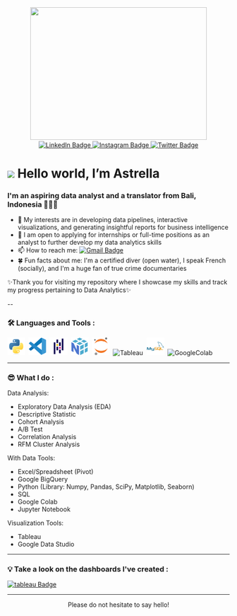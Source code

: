 <div id="header" align="center">
  <img src="https://media.giphy.com/media/JWuBH9rCO2uZuHBFpm/giphy.gif" width="400" height="300"/>
</div>

<div id="badges" align="center">
  <a href="https://www.linkedin.com/in/astrelladecembrica/">
    <img src="https://img.shields.io/badge/LinkedIn-yellow?style=for-the-badge&logo=linkedin&logoColor=white" alt="LinkedIn Badge"/>
  </a>
  <a href="https://www.instagram.com/astrellakslva/">
    <img src="https://img.shields.io/badge/Instagram-purple?logo=instagram&logoColor=white&style=for-the-badge" alt="Instagram Badge"/>
  </a>
  <a href="https://twitter.com/allertsa">
    <img src="https://img.shields.io/badge/Twitter-blue?style=for-the-badge&logo=twitter&logoColor=white" alt="Twitter Badge"/>
  </a>
</div>

<h1><img src="https://media.giphy.com/media/hvRJCLFzcasrR4ia7z/giphy.gif" width="30px"/> Hello world, I’m Astrella</h1>

<h3> I'm an aspiring data analyst and a translator from Bali, Indonesia 🌴🇮🇩 </h3>

- 👀 My interests are in developing data pipelines, interactive visualizations, and generating insightful reports for business intelligence
- 💞️ I am open to applying for internships or full-time positions as an analyst to further develop my data analytics skills
- 📫 How to reach me: [![Gmail Badge](https://img.shields.io/badge/Email-red?style=for-the-badge&logo=gmail&logoColor=white)](mailto:decembrica@gmail.com)
- 🍀 Fun facts about me: I'm a certified diver (open water), I speak French (socially), and I'm a huge fan of true crime documentaries

✨Thank you for visiting my repository where I showcase my skills and track my progress pertaining to Data Analytics✨

--

### :hammer_and_wrench: Languages and Tools :
<div>
  <img src="https://github.com/devicons/devicon/blob/master/icons/python/python-original.svg" title="Python" alt="Python" width="40" height="40"/>&nbsp;
  <img src="https://github.com/devicons/devicon/blob/master/icons/vscode/vscode-original.svg" title="VSCode" alt="VSCode" width="40" height="40"/>&nbsp;
  <img src="https://github.com/devicons/devicon/blob/master/icons/pandas/pandas-original.svg" title="Pandas" alt="Pandas" width="40" height="40"/>&nbsp;
  <img src="https://github.com/devicons/devicon/blob/master/icons/numpy/numpy-original.svg" title="Numpy" alt="Numpy" width="40" height="40"/>&nbsp;
  <img src="https://github.com/devicons/devicon/blob/master/icons/jupyter/jupyter-original.svg" title="Jupyter" alt="Jupyter" width="40" height="40"/>&nbsp;
  <img src="https://iconape.com/wp-content/files/zt/110872/png/tableau-software.png" title="Tableau" alt="Tableau" width="40" height="40"/>&nbsp;
  <img src="https://github.com/devicons/devicon/blob/master/icons/mysql/mysql-original-wordmark.svg" title="MySQL"  alt="MySQL" width="40" height="40"/>&nbsp;
  <img src="https://github.com/simple-icons/simple-icons/blob/develop/icons/googlecolab.svg" title="GoogleColab" alt="GoogleColab" width="40" height="40"/>&nbsp;
</div>

---
### 😎 What I do :

Data Analysis: 
- Exploratory Data Analysis (EDA)
- Descriptive Statistic
- Cohort Analysis
- A/B Test
- Correlation Analysis
- RFM Cluster Analysis

With Data Tools: 
- Excel/Spreadsheet (Pivot)
- Google BigQuery
- Python (Library: Numpy, Pandas, SciPy, Matplotlib, Seaborn)
- SQL 
- Google Colab 
- Jupyter Notebook

Visualization Tools: 
- Tableau
- Google Data Studio

---

### 💡 Take a look on the dashboards I've created :
<div id="badges" align="left">
  <a href="https://public.tableau.com/app/profile/astrella.decembrica">
    <img src="https://img.shields.io/badge/tableau-orange?style=for-the-badge&logo=tableau&logoColor=white" alt="tableau Badge"/>
  </a>
  </div>

---
<div id="footer" align="center">
Please do not hesitate to say hello!
  </div>
<!---
allertsa/allertsa is a ✨ special ✨ repository because its `README.md` (this file) appears on your GitHub profile.
You can click the Preview link to take a look at your changes.
--->
